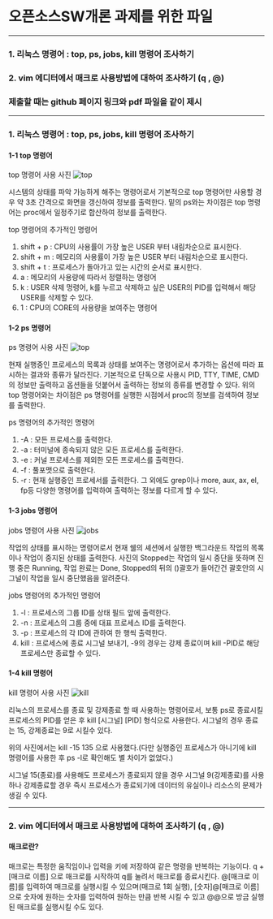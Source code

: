 # 오픈소스SW개론 과제를 위한 파일
---
### 1. 리눅스 명령어 : top, ps, jobs, kill 명령어 조사하기
### 2. vim 에디터에서 매크로 사용방법에 대하여 조사하기 (q , @)
### 제출할 때는 github 페이지 링크와 pdf 파일을 같이 제시
---

### 1. 리눅스 명령어 : top, ps, jobs, kill 명령어 조사하기

#### 1-1 top 명령어
top 명령어 사용 사진
![top](https://user-images.githubusercontent.com/95165994/171168093-84c05081-f932-457c-aac6-cd7a64a1ca57.png)

시스템의 상태를 파악 가능하게 해주는 명령어로서 기본적으로 top 명령어만 사용할 경우 약 3초 간격으로 화면을 갱신하여 정보를 출력한다.
밑의 ps와는 차이점은 top 명령어는 proc에서 일정주기로 합산하여 정보를 출력한다.

top 명령어의 추가적인 명령어 
1) shift + p : CPU의 사용률이 가장 높은 USER 부터 내림차순으로 표시한다.
2) shift + m : 메모리의 사용률이 가장 높은 USER 부터 내림차순으로 표시한다.
3) shift + t : 프로세스가 돌아가고 있는 시간의 순서로 표시한다.
4) a : 메모리의 사용량에 따라서 정렬하는 명령어
5) k : USER 삭제 멍령어, k를 누르고 삭제하고 싶은 USER의 PID를 입력해서 해당 USER를 삭제할 수 있다.
6) 1 : CPU의 CORE의 사용량을 보여주는 명령어

#### 1-2 ps 명령어
ps 명령어 사용 사진
![top](https://user-images.githubusercontent.com/95165994/171170847-ae228acb-71f5-4b98-8c32-45be2d1f5719.png)

현재 실행중인 프로세스의 목록과 상태를 보여주는 명령어로서 추가하는 옵션에 따라 표시하는 결과와 종류가 달라진다. 기본적으로 단독으로 사용시 PID, TTY, TIME, CMD의 정보만 출력하고 옵션들을 덧붙어서 출력하는 정보의 종류를 변경할 수 있다.
위의 top 명령어와는 차이점은 ps 명령어를 실행한 시점에서 proc의 정보를 검색하여 정보를 출력한다.

ps 명령어의 추가적인 명령어
1) -A : 모든 프로세스를 출력한다.
2) -a : 터미널에 종속되지 않은 모든 프로세스를 출력한다.
3) -e : 커널 프로세스를 제외한 모든 프로세스를 출력한다.
4) -f : 풀포맷으로 출력한다.
5) -r : 현재 실행중인 프로세서를 출력한다.
그 외에도 grep이나 more, aux, ax, el, fp등 다양한 명령어를 입력하여 출력하는 정보를 다르게 할 수 있다.

#### 1-3 jobs 명령어
jobs 명령어 사용 사진
![jobs](https://user-images.githubusercontent.com/95165994/171172920-edeb1085-175d-4c27-8de1-4586ae20598a.png)

작업의 상태를 표시하는 명령어로서 현재 쉘의 셰션에서 실행한 백그라운드 작업의 목록이나 작업이 중지된 상태를  출력한다.
사진의 Stopped는 작업의 일시 중단을 뜻하며 진행 중은 Running, 작업 완료는 Done, Stopped의 뒤의 ()괄호가 들어간건 괄호안의 시그널이 작업을 일시 중단했음을 알려준다.

jobs 명령어의 추가적인 명령어
1) -l : 프로세스의 그룹 ID를 상태 필드 앞에 출력한다.
2) -n : 프로세스의 그룹 중에 대표 프로세스 ID를 출력한다.
3) -p : 프로세스의 각 ID에 관하여 한 행씩 출력한다.
4) kill : 프로세스에 종료 시그널 보내기, -9의 경우는 강제 종료이며 kill -PID로 해당 프로세스만 종료할 수 있다.

#### 1-4 kill 명령어
kill 명령어 사용 사진
![kill](https://user-images.githubusercontent.com/95165994/171177639-fd40388d-6468-473f-af52-77219e320349.png)

리눅스의 프로세스를 종료 및 강제종료 할 때 사용하는 명령어로서, 보통 ps로 종료시킬 프로세스의 PID를 얻은 후 kill [시그널] [PID] 형식으로 사용한다. 시그널의 경우 종료는 15, 강제종료는 9로 시킬수 있다.

위의 사진에서는 kill -15 135 으로 사용했다.(다만 실행중인 프로세스가 아니기에 kill 명령어를 사용한 후 ps -l로 확인해도 별 차이가 없었다.) 

시그널 15(종료)를 사용해도 프로세스가 종료되지 않을 경우 시그널 9(강제종료)를 사용하나 강제종료할 경우 즉시 프로세스가 종료되기에 데이터의 유실이나 리소스의 문제가 생길 수 있다.

---

### 2. vim 에디터에서 매크로 사용방법에 대하여 조사하기 (q , @)

#### 매크로란?
매크로는 특정한 움직임이나 입력을 키에 저장하여 같은 명령을 반복하는 기능이다. 
q + [매크로 이름] 으로 매크로를 시작하여 q를 눌려서 매크로를 종료시킨다.
@[매크로 이름]를 입력하여 매크로를 실행시킬 수 있으며(매크로 1회 실행), [숫자]@[매크로 이름]으로 숫자에 원하는 숫자를 입력하여 원하는 만큼 반복 시킬 수 있고 @@으로 방금 실행된 매크로를 실행시킬 수도 있다. 
